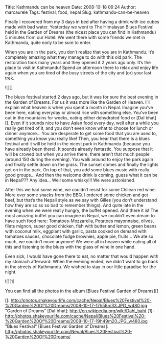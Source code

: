 Title: Kathmandu can be heaven
Date: 2008-10-18 09:24
Author: marcaurele
Tags: festival, food, nepal
Slug: kathmandu-can-be-heaven

Finally I recovered from my 3 days in bed after having a drink with ice
cubes made with bad water. Yesterday we went to The Himalayan Blues
Festival held in the Garden of Dreams (the nicest place you can find in
Kathmandu) 5 minutes from our Hotel. We went there with some friends we
met in Kathmandu, quite early to be sure to enter.  

When you are in the park, you don’t realize that you are in Kathmandu.
It’s completely amazing what they manage to do with this old park. The
restoration took many years and they opened it 2 years ago only. It’s
the place to visit in Kathmandu! Spend an afternoon there to relax and
enjoy life again when you are tired of the busy streets of the city and
(or) your last trek.

</p>

![][]

</p>

The blues festival started 2 days ago, but it was for sure the best
evening in the Garden of Dreams. For us it was more like the Garden of
Heaven. I’ll explain what heaven is when you spent a month in Nepal.
Imagine you’ve been here, eating everyday or almost rice with something
else. You’ve been out in the mountains for weeks, eating either
dehydrated food or [Dal bhat][]. Even if it sounds nice to have Asian
food every day, well after a while you really get tired of it, and you
don’t even know what to choose for lunch or dinner anymore... You are
desperate to get some food that you are used to, something you know you
really like! Then, you hear that there is a blues festival and it will
be held in the nicest park in Kathmandu (because you have already been
there). It sounds already fantastic. You suppose that it will be crowed
but when you arrive there, there aren’t that much people (around 150
during the evening). You walk around to enjoy the park again and finally
settle down on the grass. The sunset comes and finally the lights get on
in the park. On top of that, you add some blues music with really good
groups... And then the welcome drink is coming, guess what it can be in
Nepal??? Any idea... Well some whisky!!! We were astonished.  

After this we had some wine, we couldn’t resist for some Chilean red
wine. More over some snacks from the BBQ. I ordered some chicken and got
beef, but that’s the Nepali style as we say with Gilles (you don’t
understand how they are so so so bad to remember things). And quite late
in the evening when we were really hungry, the buffet opened. And there
it is! The most amazing buffet you can imagine in Nepal, we couldn’t
even dream to have such food here: Tomatoes-Mozzarella, Potatoes
mayonnaise, olives, filets mignon, super good chicken, fish with butter
and lemon, green beans with coconut milk, eggplant with garlic, pasta
cooked on demand with tomatoes sauces, chocolate fudge brownies, apple
pie, fruits... We ate so much, we couldn’t move anymore! We were all in
heaven while eating all of this and listening to the blues with the
glass of wine in one hand.  

Even sick, I would have gone there to eat, no matter that would happen
with my stomach afterward. When the evening ended, we didn’t want to go
back in the streets of Kathmandu. We wished to stay in our little
paradise for the night.

</p>

![][1]

</p>

You can find all the photos in the album [Blues Festival Garden of
Dreams][]

</p>

  []: http://photos.shakeyourlife.com/cache/Nepal/Blues%20Festival%20-%20Garden%20Of%20Dreams/2008-10-17-17h58m33.JPG_w480.jpg
    "Garden of Dreams"
  [Dal bhat]: http://en.wikipedia.org/wiki/Dahl_baht
  [1]: http://photos.shakeyourlife.com/cache/Nepal/Blues%20Festival%20-%20Garden%20Of%20Dreams/2008-10-17-19h49m20.JPG_w480.jpg
    "Blues Festival"
  [Blues Festival Garden of Dreams]: http://photos.shakeyourlife.com/Nepal/Blues%20Festival%20-%20Garden%20Of%20Dreams/
